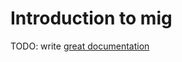 # Introduction to mig

TODO: write [great documentation](http://jacobian.org/writing/what-to-write/)
